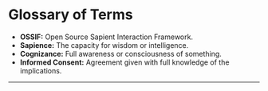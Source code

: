 # Glossary of Terms

- **OSSIF:** Open Source Sapient Interaction Framework.
- **Sapience:** The capacity for wisdom or intelligence.
- **Cognizance:** Full awareness or consciousness of something.
- **Informed Consent:** Agreement given with full knowledge of the implications.

---
